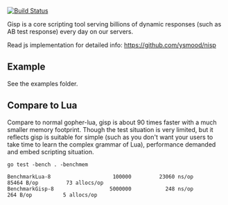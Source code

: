 [![Build Status](https://travis-ci.org/ysmood/gisp.svg)](https://travis-ci.org/ysmood/gisp)

Gisp is a core scripting tool serving billions of
dynamic responses (such as AB test response) every day on our servers.

Read js implementation for detailed info: https://github.com/ysmood/nisp

## Example

See the examples folder.

## Compare to Lua

Compare to normal gopher-lua, gisp is about 90 times faster with a much smaller memory footprint.
Though the test situation is very limited, but it reflects gisp is suitable for
simple (such as you don't want your users to take time to learn the complex grammar of Lua), performance demanded and embed scripting situation.

`go test -bench . -benchmem`

```
BenchmarkLua-8                	  100000	     23060 ns/op	   85464 B/op	      73 allocs/op
BenchmarkGisp-8               	 5000000	       248 ns/op	     264 B/op	       5 allocs/op
```